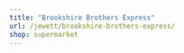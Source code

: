 ```yaml
---
title: "Brookshire Brothers Express"
url: /jewett/brookshire-brothers-express/
shop: supermarket
---
```


